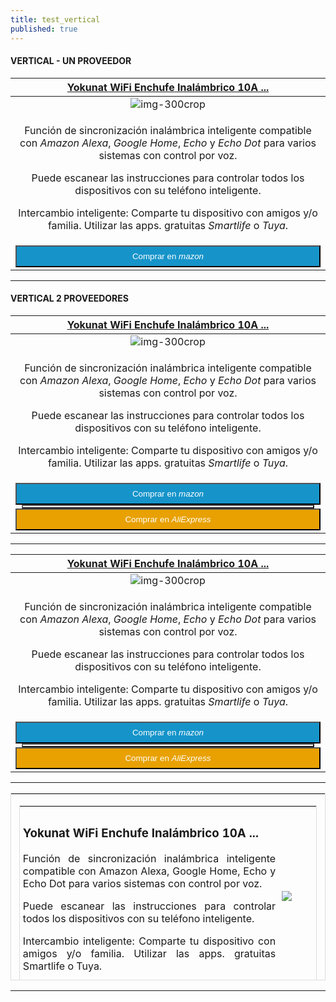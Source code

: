 ```yaml
---
title: test_vertical
published: true
---
```


#### VERTICAL - UN PROVEEDOR

| [**Yokunat WiFi Enchufe Inalámbrico 10A ...**](https://amzn.to/2EsbFmi)  |
|:------:|
| <div> ![img-300crop][amzn-yokunat] </div> |
| <p>Función de sincronización inalámbrica inteligente compatible con _Amazon Alexa_, _Google Home_, _Echo_ y _Echo Dot_ para varios sistemas con control por voz.</p> <p>Puede escanear las instrucciones para controlar todos los dispositivos con su teléfono inteligente.</p> <p>Intercambio inteligente: Comparte tu dispositivo con amigos y/o familia. Utilizar las apps. gratuitas _Smartlife_ o _Tuya_.</p> |
|  <div>  <a href="https://amzn.to/2EsbFmi" alt="amazon-link" target="_blank"><button type="button" style="color:#fff;background-color:#1694CA;width:100%;height:35px;">Comprar en <i class="fa fa-amazon fa-lg">mazon</i></button></a> </div> |

---

#### VERTICAL 2 PROVEEDORES

| [**Yokunat WiFi Enchufe Inalámbrico 10A ...**](https://amzn.to/2EsbFmi)  |
|:------:|
| <div> ![img-300crop][amzn-yokunat] </div> |
| <p>Función de sincronización inalámbrica inteligente compatible con _Amazon Alexa_, _Google Home_, _Echo_ y _Echo Dot_ para varios sistemas con control por voz.</p> <p>Puede escanear las instrucciones para controlar todos los dispositivos con su teléfono inteligente.</p> <p>Intercambio inteligente: Comparte tu dispositivo con amigos y/o familia. Utilizar las apps. gratuitas _Smartlife_ o _Tuya_.</p> |
|  <div> <a href="https://amzn.to/2EsbFmi" alt="amazon-link" target="_blank"><button type="button" style="color:#fff;background-color:#1694CA;width:100%;height:35px;">Comprar en <i class="fa fa-amazon fa-lg">mazon</i></button> </a> </div> <button type="button" style="color:#transparent;background-color:transparent;opacity:0.9;width:96%;height:0px;"> <div> <a href="#" alt="AlieExpress-link" target="_blank"> <button type="button" style="color:#fff;background-color:#e8a100;width:100%;height:35px;">Comprar en <i class="fa fa-shopping-cart  fa-lg"> AliExpress</i></button></a> </div> |
    
---

| [**Yokunat WiFi Enchufe Inalámbrico 10A ...**](https://amzn.to/2EsbFmi)  |
|:------:|
| <div> ![img-300crop][amzn-yokunat] </div> |
| <p>Función de sincronización inalámbrica inteligente compatible con _Amazon Alexa_, _Google Home_, _Echo_ y _Echo Dot_ para varios sistemas con control por voz.</p> <p>Puede escanear las instrucciones para controlar todos los dispositivos con su teléfono inteligente.</p> <p>Intercambio inteligente: Comparte tu dispositivo con amigos y/o familia. Utilizar las apps. gratuitas _Smartlife_ o _Tuya_.</p> |
|  <div> <a href="https://amzn.to/2EsbFmi" alt="amazon-link" target="_blank"><button type="button" style="color:#fff;background-color:#1694CA;width:100%;height:35px;">Comprar en <i class="fa fa-amazon fa-lg">mazon</i></button> </a> </div> <button type="button" style="color:#transparent;background-color:transparent;opacity:0.9;width:96%;height:0px;"> <div> <a href="#" alt="AlieExpress-link" target="_blank"> <button type="button" style="color:#fff;background-color:#e8a100;width:100%;height:35px;">Comprar en <i class="fa fa-shopping-cart  fa-lg"> AliExpress</i></button></a> </div> |
    
---

<div align="center">
<table style="width: 100%; min-width: 350px; max-width: 700px; max-height: 300px; border: 1px solid #dddddd;">
<tbody>
<tr>
<td>
<div align="center">
<table style="width: 98%; border: 1px solid #dddddd; align: center;">
<tbody>
<tr>
<td style="min-width: 250px; padding: 5px;">
<h3>Yokunat WiFi Enchufe Inalámbrico 10A ...</h3>
<p style="text-align: justify;">Función de sincronización inalámbrica inteligente compatible con Amazon Alexa, Google Home, Echo y Echo Dot para varios sistemas con control por voz.</p>
<p style="text-align: justify;">Puede escanear las instrucciones para controlar todos los dispositivos con su teléfono inteligente.</p>
<p style="text-align: justify;">Intercambio inteligente: Comparte tu dispositivo con amigos y/o familia. Utilizar las apps. gratuitas Smartlife o Tuya.</p>
</td>
<td style="min-width: 50px; padding: 5px;"><img src="https://domotizarmicasa.com/user/pages/03.enchufes-Inteligentes/02.regletas-wifi/iraza.png" style="display: block; margin-left: auto; margin-right: auto; max-width: 200px; min-width: 50px;" /></td>
</tr>
<tr></tr>
</tbody>
</table>
</div>
</td>
</tr>
<tr>
<td>
<div><a href="https://amzn.to/2EsbFmi" alt="amazon-link" target="_blank" rel="noopener"><button type="button" style="color: #fff; background-color: #1694ca; width: 100%; height: 35px;">Comprar en <i class="fa fa-amazon fa-lg">mazon</i></button> </a></div>
<button type="button" style="color: #transparent; background-color: transparent; opacity: 0; width: 100%; height: 5px;">
<div>&nbsp;</div>
</button><a href="#" alt="AlieExpress-link" target="_blank"><button type="button" style="color: #fff; background-color: #e8a100; width: 100%; height: 35px;">Comprar en <i class="fa fa-shopping-cart  fa-lg"> AliExpress</i></button></a></td>
</tr>
</tbody>
</table>
</div>    
    
---

<!--- REFERENCIA A IMAGENES AL PIE DEl ARTICULO --->

[amzn-yokunat]: user://pages/03.enchufes-Inteligentes/04.enchufes-wifi-genericos/Yokunat.png?lightbox=1024&cropResize=300,300
